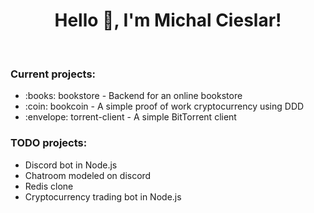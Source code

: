 <h1 align="center">Hello 👋, I'm Michal Cieslar!</h1>
<br>

<h3>Current projects:</h3>
<ul>
  <li>:books: bookstore - Backend for an online bookstore</li>
  <li>:coin: bookcoin - A simple proof of work cryptocurrency using DDD</li>
  <li>:envelope: torrent-client - A simple BitTorrent client</li>
</ul>

<h3>TODO projects:</h3>
<ul>
  <li>Discord bot in Node.js</li>
  <li>Chatroom modeled on discord</li>
  <li>Redis clone</li>
  <li>Cryptocurrency trading bot in Node.js</li>
</ul>
</br>
